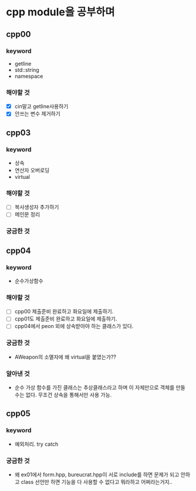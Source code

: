 # cpp module을 공부하며

## cpp00

### keyword

- getline
- std::string
- namespace

### 해야할 것

- [x] cin말고 getline사용하기
- [x] 안쓰는 변수 제거하기

## cpp03

### keyword

- 상속
- 연산자 오버로딩
- virtual

### 해야할 것

- [ ] 복사생성자 추가하기
- [ ] 메인문 정리

### 궁금한 것



## cpp04

### keyword

- 순수가상함수

### 해야할 것

- [ ] cpp00 제출준비 완료하고 화요일에 제출하기.
- [ ] cpp01도 제출준비 완료하고 화요일에 제출하기.
- [ ] cpp04에서 peon 외에 상속받아야 하는 클래스가 있다.

### 궁금한 것

- AWeapon의 소멸자에 왜 virtual을 붙였는가??

### 알아낸 것

- 순수 가상 함수를 가진 클래스는 추상클래스라고 하며 이 자체만으로 객체를 만들 수는 없다. 무조건 상속을 통해서만 사용 가능.



## cpp05

### keyword

- 예외처리. try catch

### 궁금한 것

- 왜 ex01에서 form.hpp, bureucrat.hpp이 서로 include를 하면 문제가 되고 안하고 class 선언만 하면 기능을 다 사용할 수 없다고 뭐라하고 어쩌라는거지..